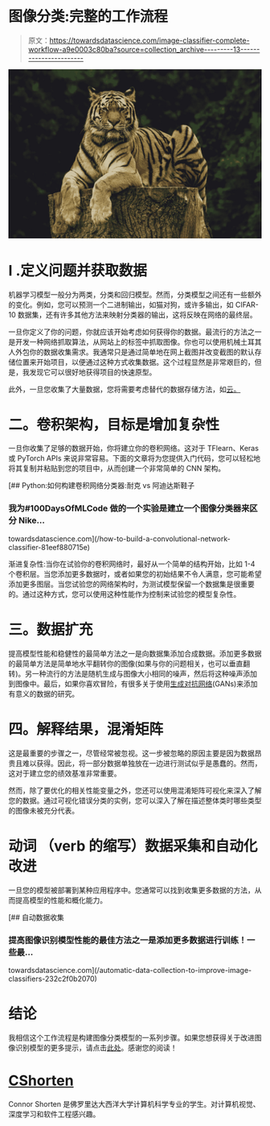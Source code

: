# 图像分类:完整的工作流程

> 原文：<https://towardsdatascience.com/image-classifier-complete-workflow-a9e0003c80ba?source=collection_archive---------13----------------------->

![](img/a749f86aef575ce3cb7f99894c6efdca.png)

# I .定义问题并获取数据

机器学习模型一般分为两类，分类和回归模型。然而，分类模型之间还有一些额外的变化。例如，您可以预测一个二进制输出，如猫对狗，或许多输出，如 CIFAR-10 数据集，还有许多其他方法来映射分类器的输出，这将反映在网络的最终层。

一旦你定义了你的问题，你就应该开始考虑如何获得你的数据。最流行的方法之一是开发一种网络抓取算法，从网站上的标签中抓取图像。你也可以使用机械土耳其人外包你的数据收集需求。我通常只是通过简单地在网上截图并改变截图的默认存储位置来开始项目，以便通过这种方式收集数据。这个过程显然是非常艰巨的，但是，我发现它可以很好地获得项目的快速原型。

此外，一旦您收集了大量数据，您将需要考虑替代的数据存储方法，如[云。](/storing-training-data-on-the-cloud-ba815ce20819)

# 二。卷积架构，目标是增加复杂性

一旦你收集了足够的数据开始，你将建立你的卷积网络。这对于 TFlearn、Keras 或 PyTorch APIs 来说非常容易。下面的文章将为您提供入门代码，您可以轻松地将其复制并粘贴到您的项目中，从而创建一个非常简单的 CNN 架构。

[](/how-to-build-a-convolutional-network-classifier-81eef880715e) [## Python:如何构建卷积网络分类器:耐克 vs 阿迪达斯鞋子

### 我为#100DaysOfMLCode 做的一个实验是建立一个图像分类器来区分 Nike…

towardsdatascience.com](/how-to-build-a-convolutional-network-classifier-81eef880715e) 

渐进复杂性:当你在试验你的卷积网络时，最好从一个简单的结构开始，比如 1-4 个卷积层。当您添加更多数据时，或者如果您的初始结果不令人满意，您可能希望添加更多图层。当您试验您的网络架构时，为测试模型保留一个数据集是很重要的。通过这种方式，您可以使用这种性能作为控制来试验您的模型复杂性。

# **三。数据扩充**

提高模型性能和稳健性的最简单方法之一是向数据集添加合成数据。添加更多数据的最简单方法是简单地水平翻转你的图像(如果与你的问题相关，也可以垂直翻转)。另一种流行的方法是随机生成与图像大小相同的噪声，然后将这种噪声添加到图像中。最后，如果你喜欢冒险，有很多关于使用[生成对抗网络](https://medium.com/ai-society/gans-from-scratch-1-a-deep-introduction-with-code-in-pytorch-and-tensorflow-cb03cdcdba0f)(GANs)来添加有意义的数据的研究。

# 四。解释结果，混淆矩阵

这是最重要的步骤之一，尽管经常被忽视。这一步被忽略的原因主要是因为数据昂贵且难以获得。因此，将一部分数据单独放在一边进行测试似乎是愚蠢的。然而，这对于建立您的绩效基准非常重要。

然而，除了要优化的相关性能变量之外，您还可以使用混淆矩阵可视化来深入了解您的数据。通过可视化错误分类的实例，您可以深入了解在描述整体类时哪些类型的图像未被充分代表。

# 动词 （verb 的缩写）数据采集和自动化改进

一旦您的模型被部署到某种应用程序中。您通常可以找到收集更多数据的方法，从而提高模型的性能和概化能力。

[](/automatic-data-collection-to-improve-image-classifiers-232c2f0b2070) [## 自动数据收集

### 提高图像识别模型性能的最佳方法之一是添加更多数据进行训练！一些最…

towardsdatascience.com](/automatic-data-collection-to-improve-image-classifiers-232c2f0b2070) 

# 结论

我相信这个工作流程是构建图像分类模型的一系列步骤。如果您想获得关于改进图像识别模型的更多提示，请点击[此处](/hacking-your-image-recognition-model-909ad4176247)。感谢您的阅读！

# [CShorten](https://medium.com/@connorshorten300)

Connor Shorten 是佛罗里达大西洋大学计算机科学专业的学生。对计算机视觉、深度学习和软件工程感兴趣。